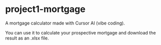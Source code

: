 # project1-mortgage
A mortgage calculator made with Cursor AI (vibe coding).

You can use it to calculate your prospective mortgage and download the result as an .xlsx file.
